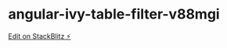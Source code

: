 # angular-ivy-table-filter-v88mgi

[Edit on StackBlitz ⚡️](https://stackblitz.com/edit/angular-ivy-table-filter-v88mgi)